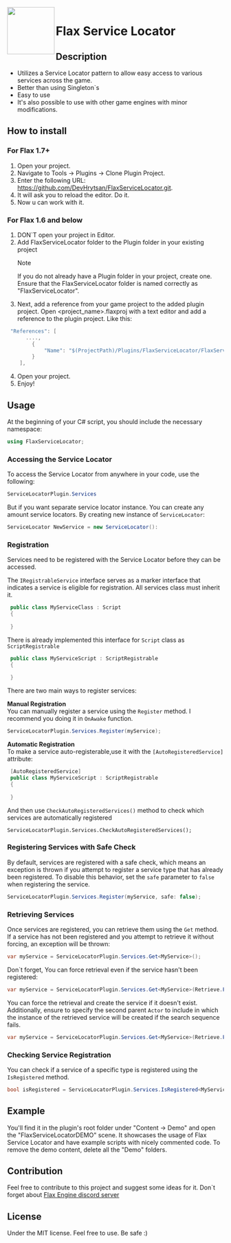 <img align="left" src="https://github.com/DevHrytsan/FlaxObjectPool/Icon/fsl_icon.png" width="110px"/>
<h1>Flax Service Locator</h1>

## Description
- Utilizes a Service Locator pattern to allow easy access to various services across the game.
- Better than using Singleton`s
- Easy to use
- It's also possible to use with other game engines with minor modifications.
  
## How to install
### For Flax 1.7+ 
1. Open your project.
2. Navigate to Tools -> Plugins -> Clone Plugin Project.
3. Enter the following URL: https://github.com/DevHrytsan/FlaxServiceLocator.git.
4. It will ask you to reload the editor. Do it.
5. Now u can work with it.
   
### For Flax 1.6 and below
1. DON`T open your project in Editor.
2. Add FlaxServiceLocator folder to the Plugin folder in your existing project
   > [!NOTE]
   > If you do not already have a Plugin folder in your project, create one.
   > Ensure that the FlaxServiceLocator folder is named correctly as "FlaxServiceLocator".
3. Next, add a reference from your game project to the added plugin project. Open <project_name>.flaxproj with a text editor and add a reference to the plugin project.
Like this:
``` csharp
 "References": [
      ....,
        {
            "Name": "$(ProjectPath)/Plugins/FlaxServiceLocator/FlaxServiceLocator.flaxproj"
        }
    ],
```
4. Open your project.
5. Enjoy!
   
## Usage
At the beginning of your C# script, you should include the necessary namespace:
```csharp
using FlaxServiceLocator;
```

### Accessing the Service Locator
To access the Service Locator from anywhere in your code, use the following:
```csharp
ServiceLocatorPlugin.Services
```
But if you want separate service locator instance. You can create any amount service locators. By creating new instance of `ServiceLocator`:
``` csharp
ServiceLocator NewService = new ServiceLocator():
```

### Registration
Services need to be registered with the Service Locator before they can be accessed. 

The `IRegistrableService` interface serves as a marker interface that indicates a service is eligible for registration.
All services class must inherit it.
``` csharp
 public class MyServiceClass : Script
 {
   
 }
```
There is already implemented this interface for `Script` class as `ScriptRegistrable` 
``` csharp
 public class MyServiceScript : ScriptRegistrable
 {
   
 }
```
There are two main ways to register services:

**Manual Registration** <br />
You can manually register a service using the `Register` method. I recommend you doing it in `OnAwake` function.

``` csharp
ServiceLocatorPlugin.Services.Register(myService);
```

**Automatic Registration** <br />
To make a service auto-registerable,use it with the `[AutoRegisteredService]` attribute:

``` csharp
 [AutoRegisteredService]
 public class MyServiceScript : ScriptRegistrable
 {
   
 }
```
And then use `CheckAutoRegisteredServices()` method to check which services are automatically registered 
```
ServiceLocatorPlugin.Services.CheckAutoRegisteredServices();
```

### Registering Services with Safe Check
By default, services are registered with a safe check, which means an exception is thrown if you attempt to register a service type that has already been registered. To disable this behavior, set the `safe` parameter to `false` when registering the service.
``` csharp
ServiceLocatorPlugin.Services.Register(myService, safe: false);
```

### Retrieving Services
Once services are registered, you can retrieve them using the `Get` method. <br />
If a service has not been registered and you attempt to retrieve it without forcing, an exception will be thrown:
``` csharp
var myService = ServiceLocatorPlugin.Services.Get<MyService>();
```
Don`t forget, You can force retrieval even if the service hasn't been registered:
``` csharp
var myService = ServiceLocatorPlugin.Services.Get<MyService>(Retrieve.Find);
```

You can force the retrieval and create the service if it doesn't exist. Additionally, ensure to specify the second parent `Actor` to include in which the instance of the retrieved service will be created if the search sequence fails.

``` csharp
var myService = ServiceLocatorPlugin.Services.Get<MyService>(Retrieve.FindOrCreate, myServiceActorParent);
```
### Checking Service Registration
You can check if a service of a specific type is registered using the `IsRegistered` method.

``` csharp
bool isRegistered = ServiceLocatorPlugin.Services.IsRegistered<MyService>();
```

## Example 
You'll find it in the plugin's root folder under "Content -> Demo" and open the "FlaxServiceLocatorDEMO" scene. It showcases the usage of Flax Service Locator and have example scripts with nicely commented code. To remove the demo content, delete all the "Demo" folders.

## Contribution
Feel free to contribute to this project and suggest some ideas for it. Don`t forget about [Flax Engine discord server](https://discord.com/invite/yFBCmY9)
## License
Under the MIT license. Feel free to use. Be safe :)


